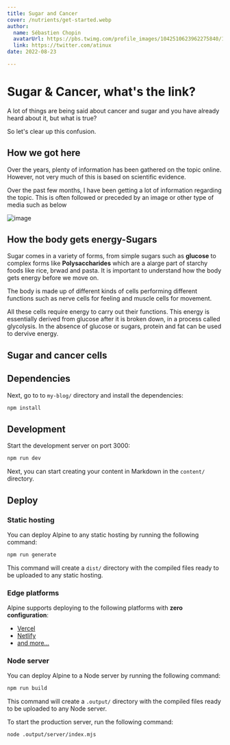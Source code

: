 ```yaml
---
title: Sugar and Cancer
cover: /nutrients/get-started.webp
author:
  name: Sébastien Chopin
  avatarUrl: https://pbs.twimg.com/profile_images/1042510623962275840/1Iw_Mvud_400x400.jpg
  link: https://twitter.com/atinux
date: 2022-08-23

---
```


# Sugar & Cancer, what's the link?

A lot of things are being said about cancer and sugar and you have already heard about it, but what is true?

So let's clear up this confusion.

## How we got here
Over the years, plenty of information has been gathered on the topic online. However, not very much of this is based on scientific evidence.

Over the past few months, I have been getting a lot of information regarding the topic. This is often followed or preceded by an image or other type of media such as below

![image](/nutrients/cancerpatient+sugar.webp)


## How the body gets energy-Sugars
Sugar comes in a variety of forms, from simple sugars such as **glucose**  to complex forms like **Polysaccharides** which are a alarge part of starchy foods like rice, brwad and pasta. 
It is important to understand how the body gets energy before we move on.


The body is made up of different kinds of cells performing different functions such as nerve cells for feeling and muscle cells for movement.

All these cells require energy to carry out their functions. This energy is essentially derived from glucose after it is broken down, in a process called glycolysis. In the absence of glucose or sugars, protein and fat can be used to dervive energy.

## Sugar and cancer cells


## Dependencies

Next, go to to `my-blog/` directory and install the dependencies:

```bash
npm install
```

## Development

Start the development server on port 3000:

```bash
npm run dev
```

Next, you can start creating your content in Markdown in the `content/` directory.


## Deploy

### Static hosting

You can deploy Alpine to any static hosting by running the following command:

```bash
npm run generate
```

This command will create a `dist/` directory with the compiled files ready to be uploaded to any static hosting.

### Edge platforms

Alpine supports deploying to the following platforms with **zero configuration**:

- [Vercel](https://vercel.com)
- [Netlify](https://netlify.com)
- [and more...](https://v3.nuxtjs.org/guide/deploy/presets#supported-hosting-providers)

### Node server

You can deploy Alpine to a Node server by running the following command:

```bash
npm run build
```

This command will create a `.output/` directory with the compiled files ready to be uploaded to any Node server.

To start the production server, run the following command:

```bash
node .output/server/index.mjs
```
